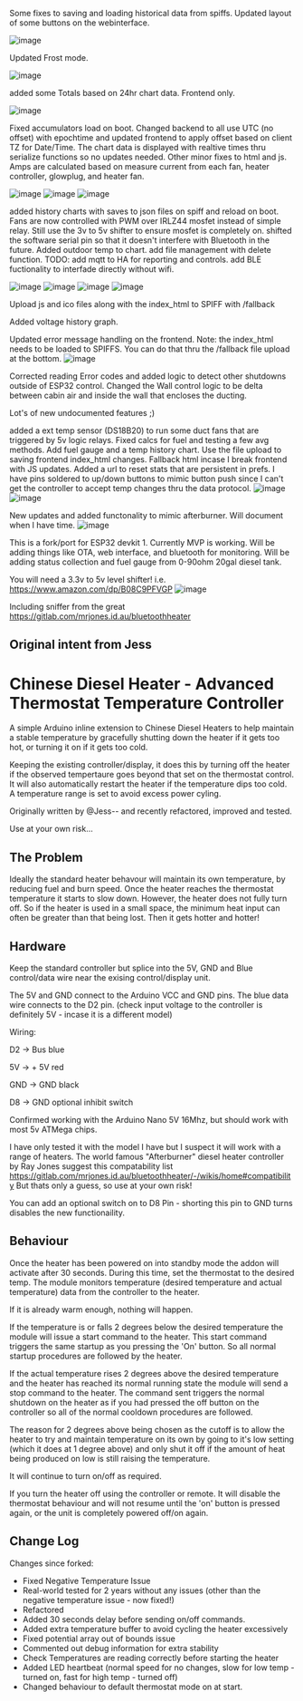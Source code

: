 Some fixes to saving and loading historical data from spiffs. Updated layout of some buttons on the webinterface.

![image](https://github.com/user-attachments/assets/28f88f78-811c-4963-ba36-8c46f3d24f07)


Updated Frost mode.

![image](https://github.com/user-attachments/assets/19fe8017-6a75-46a7-86a0-744ed1ae7b08)

added some Totals based on 24hr chart data. Frontend only.

![image](https://github.com/user-attachments/assets/8da05b24-8115-452d-8f36-fff700f42d15)


Fixed accumulators load on boot. Changed backend to all use UTC (no offset) with epochtime and updated frontend to apply offset based on client TZ for Date/Time. The chart data is displayed with realtive times thru serialize functions so no updates needed. Other minor fixes to html and js. Amps are calculated based on measure current from each fan, heater controller, glowplug, and heater fan. 

![image](https://github.com/user-attachments/assets/d5e68c90-9f49-4518-9fbf-b4ddad9fa451)
![image](https://github.com/user-attachments/assets/f348b02c-d7fc-4913-bda0-565018380bb6)
![image](https://github.com/user-attachments/assets/4951d689-65f7-4a4a-b5e5-3b1e316f39c8)

added history charts with saves to json files on spiff and reload on boot. Fans are now controlled with PWM over IRLZ44 mosfet instead of simple relay. Still use the 3v to 5v shifter to ensure mosfet is completely on. shifted the software serial pin so that it doesn't interfere with Bluetooth in the future. Added outdoor temp to chart. add file management with delete function. TODO: add mqtt to HA for reporting and controls. add BLE fuctionality to interfade directly without wifi.

![image](https://github.com/user-attachments/assets/70a87fe1-5200-47be-acca-2c5edf089551)
![image](https://github.com/user-attachments/assets/583fb211-5f2f-4d22-98c7-40c3ac62dc2c)
![image](https://github.com/user-attachments/assets/432b674f-6094-4a57-b9da-d1afd8ae339a)
![image](https://github.com/user-attachments/assets/414c9f24-d4ce-4b0e-ae7c-99cb6a9d24e0)

Upload js and ico files along with the index_html to SPIFF with /fallback

Added voltage history graph.

Updated error message handling on the frontend. Note: the index_html needs to be loaded to SPIFFS. You can do that thru the /fallback file upload at the bottom.
![image](https://github.com/user-attachments/assets/0b64eb28-4ce3-459e-9299-7ece548c891a)


Corrected reading Error codes and added logic to detect other shutdowns outside of ESP32 control. Changed the Wall control logic to be delta between cabin air and inside the wall that encloses the ducting.

Lot's of new undocumented features ;)

added a ext temp sensor (DS18B20) to run some duct fans that are triggered by 5v logic relays. Fixed calcs for fuel and testing a few avg methods. Add fuel gauge and a temp history chart. Use the file upload to saving frontend index_html changes. Fallback html incase I break frontend with JS updates. Added a url to reset stats that are persistent in prefs. I have pins soldered to up/down buttons to mimic button push since I can't get the controller to accept temp changes thru the data protocol.
![image](https://github.com/user-attachments/assets/4ebed93b-0f3e-45f1-ab5c-d9bbae2841d9)
![image](https://github.com/user-attachments/assets/4b475c2a-d423-4451-91b8-054ff41593bb)

New updates and added functonality to mimic afterburner. Will document when I have time.
![image](https://github.com/user-attachments/assets/2f727591-7cb6-40a4-b427-13b11fb2900d)


This is a fork/port for ESP32 devkit 1. Currently MVP is working. Will be adding things like OTA, web interface, and bluetooth for monitoring. Will be adding status collection and fuel gauge from 0-90ohm 20gal diesel tank.

You will need a 3.3v to 5v level shifter!
i.e. https://www.amazon.com/dp/B08C9PFVGP
![image](https://github.com/user-attachments/assets/54cb48d1-d689-4f43-a3b4-d8f57d3fb5c1)

Including sniffer from the great https://gitlab.com/mrjones.id.au/bluetoothheater

Original intent from Jess
--------------------------
# Chinese Diesel Heater - Advanced Thermostat Temperature Controller
A simple Arduino inline extension to Chinese Diesel Heaters to help maintain a stable temperature by gracefully shutting down the heater if it gets too hot, or turning it on if it gets too cold.

Keeping the existing controller/display, it does this by turning off the heater if the observed tempertaure goes beyond that set on the thermostat control. It will also automatically restart the heater if the temperature dips too cold. A temperature range is set to avoid excess power cyling.

Originally written by @Jess-- and recently refactored, improved and tested.

Use at your own risk...
## The Problem

Ideally the standard heater behavour will maintain its own temperature, by reducing fuel and burn speed. Once the heater reaches the thermostat temperature it starts to slow down. However, the heater does not fully turn off. So if the heater is used in a small space, the minimum heat input can often be greater than that being lost. Then it gets hotter and hotter!
## Hardware

Keep the standard controller but splice into the 5V, GND and Blue control/data wire near the exising control/display unit.

The 5V and GND connect to the Arduino VCC and GND pins. The blue data wire connects to the D2 pin. (check input voltage to the controller is definitely 5V - incase it is a different model)

Wiring:

D2 -> Bus blue

5V -> + 5V red

GND -> GND black

D8 -> GND optional inhibit switch

Confirmed working with the Arduino Nano 5V 16Mhz, but should work with most 5v ATMega chips.

I have only tested it with the model I have but I suspect it will work with a range of heaters. The world famous "Afterburner" diesel heater controller by Ray Jones suggest this compatability list https://gitlab.com/mrjones.id.au/bluetoothheater/-/wikis/home#compatibility But thats only a guess, so use at your own risk!

You can add an optional switch on to D8 Pin - shorting this pin to GND turns disables the new functionaility.
## Behaviour 

Once the heater has been powered on into standby mode the addon will activate after 30 seconds. During this time, set the thermostat to the desired temp. The module monitors temperature (desired temperature and actual temperature) data from the controller to the heater.

If it is already warm enough, nothing will happen.

If the temperature is or falls 2 degrees below the desired temperature the module will issue a start command to the heater. This start command triggers the same startup as you pressing the 'On' button. So all normal startup procedures are followed by the heater.

If the actual temperature rises 2 degrees above the desired temperature and the heater has reached its normal running state the module will send a stop command to the heater. The command sent triggers the normal shutdown on the heater as if you had pressed the off button on the controller so all of the normal cooldown procedures are followed.

The reason for 2 degrees above being chosen as the cutoff is to allow the heater to try and maintain temperature on its own by going to it's low setting (which it does at 1 degree above) and only shut it off if the amount of heat being produced on low is still raising the temperature.

It will continue to turn on/off as required.

If you turn the heater off using the controller or remote. It will disable the thermostat behaviour and will not resume until the 'on' button is pressed again, or the unit is completely powered off/on again.


## Change Log

Changes since forked:
- Fixed Negative Temperature Issue
- Real-world tested for 2 years without any issues (other than the negative temperature issue - now fixed!)
- Refactored
- Added 30 seconds delay before sending on/off commands.
- Added extra temperature buffer to avoid cycling the heater excessively
- Fixed potential array out of bounds issue
- Commented out debug information for extra stability
- Check Temperatures are reading correctly before starting the heater
- Added LED heartbeat (normal speed for no changes, slow for low temp - turned on, fast for high temp - turned off)
- Changed behaviour to default thermostat mode on at start.
